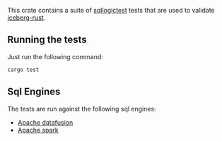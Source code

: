 <!--
  ~ Licensed to the Apache Software Foundation (ASF) under one
  ~ or more contributor license agreements.  See the NOTICE file
  ~ distributed with this work for additional information
  ~ regarding copyright ownership.  The ASF licenses this file
  ~ to you under the Apache License, Version 2.0 (the
  ~ "License"); you may not use this file except in compliance
  ~ with the License.  You may obtain a copy of the License at
  ~
  ~   http://www.apache.org/licenses/LICENSE-2.0
  ~
  ~ Unless required by applicable law or agreed to in writing,
  ~ software distributed under the License is distributed on an
  ~ "AS IS" BASIS, WITHOUT WARRANTIES OR CONDITIONS OF ANY
  ~ KIND, either express or implied.  See the License for the
  ~ specific language governing permissions and limitations
  ~ under the License.
-->

This crate contains a suite of [sqllogictest](https://crates.io/crates/sqllogictest) tests that are used to validate [iceberg-rust](https://github.com/apache/iceberg-rust).

## Running the tests

Just run the following command:

```bash
cargo test
```

## Sql Engines

The tests are run against the following sql engines:

* [Apache datafusion](https://crates.io/crates/datafusion)
* [Apache spark](https://github.com/apache/spark)
